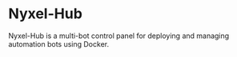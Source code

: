 # Nyxel-Hub
Nyxel-Hub is a multi-bot control panel for deploying and managing automation bots using Docker.
